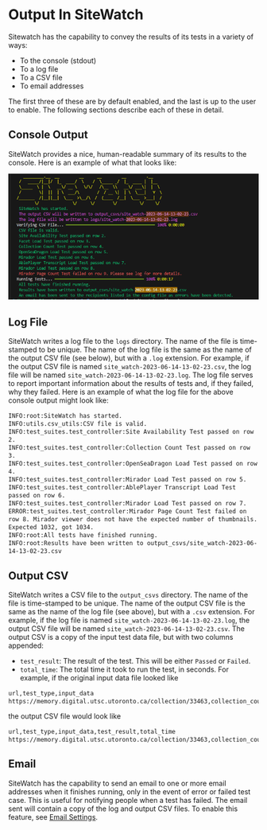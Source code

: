 # Output In SiteWatch
Sitewatch has the capability to convey the results of its tests in a variety of ways:

* To the console (stdout)
* To a log file
* To a CSV file
* To email addresses

The first three of these are by default enabled, and the last is up to the user to enable. The following sections describe each of these in detail.

## Console Output
SiteWatch provides a nice, human-readable summary of its results to the console. Here is an example of what that looks like:

![SiteWatch console output](assets/console_output.png)


## Log File
SiteWatch writes a log file to the `logs` directory. The name of the file is time-stamped to be unique. The name of the log file is the same as the name of the output CSV file (see below), but with a `.log` extension. For example, if the output CSV file is named `site_watch-2023-06-14-13-02-23.csv`, the log file will be named `site_watch-2023-06-14-13-02-23.log`. The log file serves to report important information about the results of tests and, if they failed, why they failed. Here is an example of what the log file for the above console output might look like:
```text
INFO:root:SiteWatch has started.
INFO:utils.csv_utils:CSV file is valid.
INFO:test_suites.test_controller:Site Availability Test passed on row 2.
INFO:test_suites.test_controller:Collection Count Test passed on row 3.
INFO:test_suites.test_controller:OpenSeaDragon Load Test passed on row 4.
INFO:test_suites.test_controller:Mirador Load Test passed on row 5.
INFO:test_suites.test_controller:AblePlayer Transcript Load Test passed on row 6.
INFO:test_suites.test_controller:Mirador Load Test passed on row 7.
ERROR:test_suites.test_controller:Mirador Page Count Test failed on row 8. Mirador viewer does not have the expected number of thumbnails. Expected 1032, got 1034.
INFO:root:All tests have finished running.
INFO:root:Results have been written to output_csvs/site_watch-2023-06-14-13-02-23.csv
```


## Output CSV
SiteWatch writes a CSV file to the `output_csvs` directory. The name of the file is time-stamped to be unique. The name of the output CSV file is the same as the name of the log file (see above), but with a `.csv` extension. For example, if the log file is named `site_watch-2023-06-14-13-02-23.log`, the output CSV file will be named `site_watch-2023-06-14-13-02-23.csv`. The output CSV is a copy of the input test data file, but with two columns appended:
 
* `test_result`: The result of the test. This will be either `Passed` or `Failed`.
* `total_time`: The total time it took to run the test, in seconds.
For example, if the original input data file looked like
```csv
url,test_type,input_data
https://memory.digital.utsc.utoronto.ca/collection/33463,collection_count_test,23591
```
the output CSV file would look like
```csv
url,test_type,input_data,test_result,total_time
https://memory.digital.utsc.utoronto.ca/collection/33463,collection_count_test,23591,Passed,0.5
```


## Email
SiteWatch has the capability to send an email to one or more email addresses when it finishes running, only in the event of error or failed test case. This is useful for notifying people when a test has failed. The email sent will contain a copy of the log and output CSV files. To enable this feature, see [Email Settings](configuration.md#email-settings).

